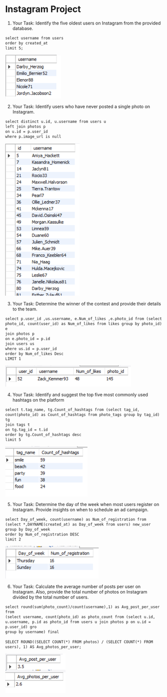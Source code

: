 # Instagram Project


1. Your Task: Identify the five oldest users on Instagram from the provided database.

```
select username from users
order by created_at 
limit 5;
```

![Alt text](image-1.png)

2. Your Task: Identify users who have never posted a single photo on Instagram.

```
select distinct u.id, u.username from users u
left join photos p
on u.id = p.user_id
where p.image_url is null
```
![Alt text](image-2.png)

3. Your Task: Determine the winner of the contest and provide their details to the team. 

```
select p.user_id ,us.username, e.Num_of_likes ,e.photo_id from (select photo_id, count(user_id) as Num_of_likes from likes group by photo_id) e
join photos p
on e.photo_id = p.id
join users us
where us.id = p.user_id
order by Num_of_likes Desc
LIMIT 1
```
![Alt text](image-3.png)

4. Your Task: Identify and suggest the top five most commonly used hashtags on the platform
```
select t.tag_name, tg.Count_of_hashtags from (select tag_id, count(photo_id) as Count_of_hashtags from photo_tags group by tag_id) tg
join tags t
on tg.tag_id = t.id
order by tg.Count_of_hashtags desc
limit 5
```
![Alt text](image-4.png)

5. Your Task: Determine the day of the week when most users register on Instagram. Provide insights on when to schedule an ad campaign.

```
select Day_of_week, count(username) as Num_of_registration from (select *,DAYNAME(created_at) as Day_of_week from users) new_user
group by Day_of_week
order by Num_of_registration DESC
limit 2
```
![Alt text](image-5.png)

6. Your Task: Calculate the average number of posts per user on Instagram. Also, provide the total number of photos on Instagram divided by the total number of users.

```
select round(sum(photo_count)/count(username),1) as Avg_post_per_user from 
(select username, count(photo_id) as photo_count from (select u.id, u.username, p.id as photo_id from users u join photos p on u.id = p.user_id) gro
group by username) final

SELECT ROUND((SELECT COUNT(*) FROM photos) / (SELECT COUNT(*) FROM users), 1) AS Avg_photos_per_user;
```
![Alt text](image-6.png)






































